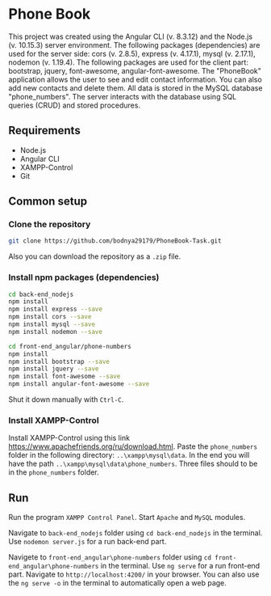 # Phone Book
This project was created using the Angular CLI (v. 8.3.12) and the Node.js (v. 10.15.3) server environment. The following packages (dependencies) are used for the server side: cors (v. 2.8.5), express (v. 4.17.1), mysql (v. 2.17.1), nodemon (v. 1.19.4). The following packages are used for the client part: bootstrap, jquery, font-awesome, angular-font-awesome.
The "PhoneBook" application allows the user to see and edit contact information. You can also add new contacts and delete them. All data is stored in the MySQL database "phone_numbers". The server interacts with the database using SQL queries (CRUD) and stored procedures.

## Requirements

* Node.js
* Angular CLI
* XAMPP-Control
* Git

## Common setup

### Clone the repository ###

```bash
git clone https://github.com/bodnya29179/PhoneBook-Task.git
```
Also you can download the repository as a `.zip` file.

### Install npm packages (dependencies) ###

```bash
cd back-end_nodejs
npm install
npm install express --save
npm install cors --save
npm install mysql --save
npm install nodemon --save
```

```bash
cd front-end_angular/phone-numbers
npm install
npm install bootstrap --save
npm install jquery --save
npm install font-awesome --save
npm install angular-font-awesome --save
```

Shut it down manually with `Ctrl-C`.

### Install XAMPP-Control ###
Install XAMPP-Control using this link https://www.apachefriends.org/ru/download.html.
Paste the `phone_numbers` folder in the following directory: `..\xampp\mysql\data`. In the end you will have the path `..\xampp\mysql\data\phone_numbers`. Three files should to be in the `phone_numbers` folder.

## Run

Run the program `XAMPP Control Panel`. Start `Apache` and `MySQL` modules.

Navigate to `back-end_nodejs` folder using `cd back-end_nodejs` in the terminal. Use `nodemon server.js` for a run back-end part.

Navigete to `front-end_angular\phone-numbers` folder using `cd front-end_angular\phone-numbers` in the terminal. Use `ng serve` for a run front-end part. Navigate to `http://localhost:4200/` in your browser. You can also use the `ng serve -o` in the terminal to automatically open a web page.

